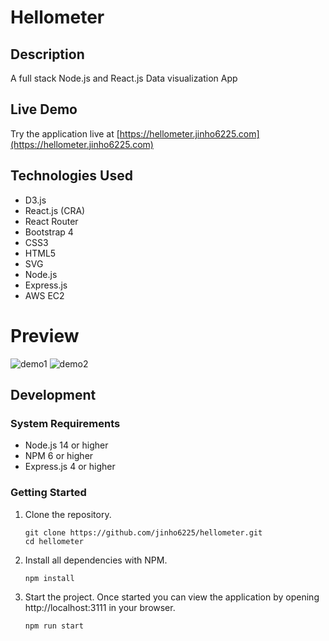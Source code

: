 # Hellometer

## Description

A full stack Node.js and React.js Data visualization App


## Live Demo

Try the application live at [https://hellometer.jinho6225.com](https://hellometer.jinho6225.com)

## Technologies Used

- D3.js
- React.js (CRA)
- React Router
- Bootstrap 4
- CSS3
- HTML5
- SVG
- Node.js
- Express.js
- AWS EC2

# Preview

![demo1](public/hellometer1.gif)
![demo2](public/hellometer2.gif)


## Development

### System Requirements

- Node.js 14 or higher
- NPM 6 or higher
- Express.js 4 or higher

### Getting Started

1. Clone the repository.

   ```shell
   git clone https://github.com/jinho6225/hellometer.git
   cd hellometer
   ```

2. Install all dependencies with NPM.

   ```shell
   npm install
   ```

3. Start the project. Once started you can view the application by opening http://localhost:3111 in your browser.

   ```shell
   npm run start
   ```
